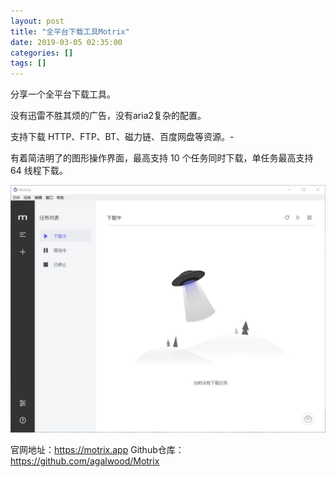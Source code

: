 ```yaml
---
layout: post
title: "全平台下载工具Motrix"
date: 2019-03-05 02:35:00
categories: []
tags: []
---
```

分享一个全平台下载工具。

没有迅雷不胜其烦的广告，没有aria2复杂的配置。

支持下载 HTTP、FTP、BT、磁力链、百度网盘等资源。-

有着简洁明了的图形操作界面，最高支持 10 个任务同时下载，单任务最高支持 64 线程下载。<!--more-->

![](/img/0008/0008-1.jpg)

官网地址：<a href="https://motrix.app" target="_blank">https://motrix.app</a>
Github仓库：<a href="https://github.com/agalwood/Motrix" target="_blank">https://github.com/agalwood/Motrix</a>
